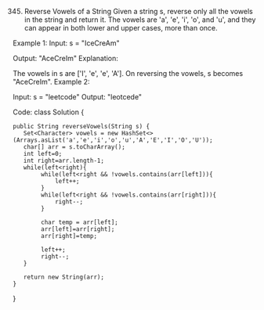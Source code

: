 345. Reverse Vowels of a String
Given a string s, reverse only all the vowels in the string and return it.
The vowels are 'a', 'e', 'i', 'o', and 'u', and they can appear in both lower and upper cases, more than once.

Example 1:
Input: s = "IceCreAm"

Output: "AceCreIm"
Explanation:

The vowels in s are ['I', 'e', 'e', 'A']. On reversing the vowels, s becomes "AceCreIm".
Example 2:

Input: s = "leetcode"
Output: "leotcede"

Code:
class Solution {
   
    public String reverseVowels(String s) {
       Set<Character> vowels = new HashSet<>(Arrays.asList('a','e','i','o','u','A','E','I','O','U'));
       char[] arr = s.toCharArray();
       int left=0;
       int right=arr.length-1;
       while(left<right){
            while(left<right && !vowels.contains(arr[left])){
                left++;
            }
            while(left<right && !vowels.contains(arr[right])){
                right--;
            }

            char temp = arr[left];
            arr[left]=arr[right];
            arr[right]=temp;

            left++;
            right--;
       }

       return new String(arr);
    }
}